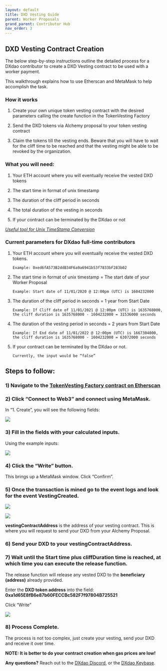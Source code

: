 ```yaml
---
layout: default
title: DXD Vesting Guide
parent: Worker Proposals
grand_parent: Contributor Hub
nav_order: 3
---
```


## DXD Vesting Contract Creation

  

The below step-by-step instructions outline the detailed process for a DXdao contributor to create a DXD Vesting contract to be used with a worker payment.

  

This walkthrough explains how to use Etherscan and MetaMask to help accomplish the task.

  

### How it works

1.  Create your own unique token vesting contract with the desired parameters calling the create function in the TokenVesting Factory
    
2.  Send the DXD tokens via Alchemy proposal to your token vesting contract
    
3.  Claim the tokens till the vesting ends. Beware that you will have to wait for the cliff time to be reached and that the vesting might be able to be revoked by the organization.
    

  

### What you will need:

1.  Your ETH account where you will eventually receive the vested DXD tokens
    
2.  The start time in format of unix timestamp
    
3.  The duration of the cliff period in seconds
    
4.  The total duration of the vesting in seconds
    
5.  If your contract can be terminated by the DXdao or not
    

  
<i><a href="https://www.unixtimestamp.com/index.php" target="_blank">Useful tool for Unix TimeStamp Conversion</a></i>

  
  

### Current parameters for DXdao full-time contributors

1.  Your ETH account where you will eventually receive the vested DXD tokens.

	`Example: 0xed6fA573B2ddB34F6a9a6941b53f7833bF283b02`

2.  The start time in format of unix timestamp = The start date of your Worker Proposal

	`Example: Start date of 11/01/2020 @ 12:00pm (UTC) is 1604232000`

3.  The duration of the cliff period in seconds = 1 year from Start Date

	`Example: If Cliff date of 11/01/2021 @ 12:00pm (UTC) is 1635768000, the cliff duration is 1635768000 - 1604232000 = 31536000 seconds`

4.  The duration of the vesting period in seconds = 2 years from Start Date

	`Example: If End date of 11/01/2022 @ 12:00pm (UTC) is 1667304000, the cliff duration is 1635768000 - 1604232000 = 63072000 seconds`

5.  If your contract can be terminated by the DXdao or not. 

	`Currently, the input would be “false”`
    

  

## Steps to follow:

### 1) Navigate to the <a href="https://etherscan.io/address/0x9a75944ed8b1fff381f1ebf9dd0a75ea72f75727#writeContract" target="_blank">TokenVesting Factory contract on Etherscan</a>

### 2) Click “Connect to Web3” and connect using MetaMask.

In “1. Create”, you will see the following fields:

![](https://lh4.googleusercontent.com/Snsrz7KhGzAGVDPr3F6DnRKCnNkx8jcnOROC_GLMFIt5gNHgOdvsgKMfW-JGosz2BkLLg6fIgjqfMVLqBsQ-V253NILzKO1svq_H1Pm-DtFBxILtQlj9rDfildDzpViVRFw9pbqs)

### 3) Fill in the fields with your calculated inputs.

Using the example inputs:

![](https://lh4.googleusercontent.com/yghh41y6BQOc1M6abpZoIIKGEr3slG7TPtwAsccU8qgG8a_37sA8j0GpvFdOVm4JudJb2ET1UGFU5x5Rf1lwxqFNZ9vILfPMlrzM8BYaV-n7PTjd34sW2Uy5_fuk6A9tWcOU3XCP)

  

### 4) Click the “Write” button.

This brings up a MetaMask window. Click “Confirm”.

### 5) Once the transaction is mined go to the event logs and look for the event VestingCreated.

![](https://lh4.googleusercontent.com/VL3wkCKBKpoTZFUAEDJ0nRUMJ5xJpZjGjVyJTSqoQzzGdhS3IVSaAXGQnNQ3vWWtRexH30K7cVqsc2binchsFmwDwjuSzz9C5UiKSzgtJHZxOyKiQccJFEhGDiS99oPDfDTt60NG)

  

![](https://lh5.googleusercontent.com/H1YyfvKD8wFEZ0EWwqChLmM3qUV_yrWIJa7oH8OGTYx4uLBZOTmfuOGWgl_OniRjGbrMV3MCQ1W5DZVLuKGoS7i7pAdH_kRi4W4p2Pe2tFmmgccpOfSKnDWT5PmFL37T697szvxz)

**vestingContractAddress** is the address of your vesting contract. This is where you will request to send your DXD from your Alchemy Proposal.

  
  

### 6) Send your DXD to your vestingContractAddress.

  

### 7) Wait until the Start time plus cliffDuration time is reached, at which time you can execute the release function.

The release function will release any vested DXD to the **beneficiary (address)** already provided.

Enter the **DXD token address** into the field: **0xa1d65E8fB6e87b60FECCBc582F7f97804B725521**

  

Click “Write”

![](https://lh5.googleusercontent.com/G2mNAHBvcFgxp4rdsdrrMflZ7gGyli1d949PNhPvnl1wkwbeAzzejf-u4Pn8NQ4ByLkWM4QTNVdyv7tmEquknJWHp9RyLukrTmYwwRIYG_oPHWaNYyng9igS2Qb31Uz7xrQ3cORW)

### 8) Process Complete.

The process is not too complex, just create your vesting, send your DXD and receive it over time.

**NOTE: It is better to do your contract creation when gas prices are low!**

**Any questions?** Reach out to the <a href="https://discord.gg/4QXEJQkvHH" target="_blank">DXdao Discord</a>, or the <a href="https://keybase.io/team/dx_dao" target="_blank">DXdao Keybase</a>.